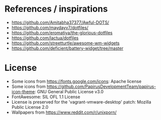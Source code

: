# References / inspirations
- https://github.com/Amitabha37377/Awful-DOTS/
- https://github.com/maydayv7/dotfiles/
- https://github.com/eromatiya/the-glorious-dotfiles
- https://github.com/lactua/dotfiles
- https://github.com/streetturtle/awesome-wm-widgets
- https://github.com/deficient/battery-widget/tree/master

# License
- Some icons from https://fonts.google.com/icons: Apache license
- Some icons from https://github.com/PapirusDevelopmentTeam/papirus-icon-theme: GNU General Public License v3.0
- FontAwesome: SIL OFL 1.1 License
- License is preserved for the 'vagrant-vmware-desktop' patch: Mozilla Public License 2.0
- Wallpapers from https://www.reddit.com/r/unixporn/
